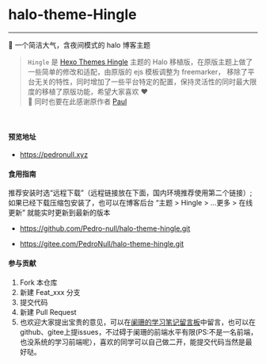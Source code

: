# halo-theme-Hingle
---
🎈 一个简洁大气，含夜间模式的 halo 博客主题

> `Hingle` 是 [Hexo Themes Hingle](https://github.com/Dreamer-Paul/Hingle) 主题的 Halo 移植版，在原版主题上做了一些简单的修改和适配，由原版的 ejs 模板调整为 freemarker， 移除了平台无关的特性，同时增加了一些平台特定的配置，保持灵活性的同时最大限度的移植了原版功能，希望大家喜欢 ❤️ <br>
> 🌸 同时也要在此感谢原作者 [Paul](https://github.com/Dreamer-Paul)
<br>


#### 预览地址
- https://pedronull.xyz

#### 食用指南
推荐安装时选“远程下载”（远程链接放在下面，国内环境推荐使用第二个链接）;
如果已经下载压缩包安装了，也可以在博客后台 “主题 > Hingle > ...更多 > 在线更新” 就能实时更新到最新的版本

- https://github.com/Pedro-null/halo-theme-hingle.git

- https://gitee.com/PedroNull/halo-theme-hingle.git


#### 参与贡献

1.  Fork 本仓库
2.  新建 Feat_xxx 分支
3.  提交代码
4.  新建 Pull Request
5.  也欢迎大家提出宝贵的意见，可以在[阑珊的学习笔记留言板](https://pedronull.xyz/s/liu-yan)中留言，也可以在github、gitee上提issues，不过碍于阑珊的前端水平有限(PS:不是一名前端，也没系统的学习前端呢），喜欢的同学可以自己做二开，能提交代码当然是最好哒。